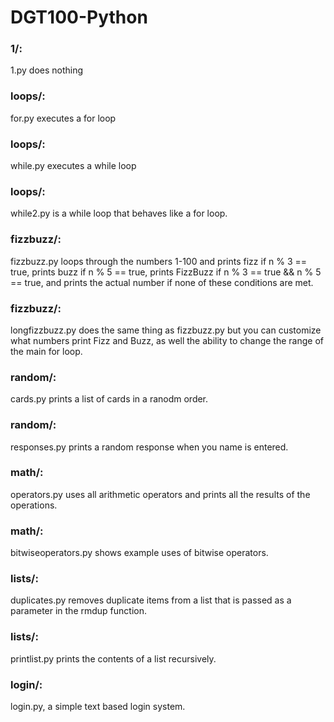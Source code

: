 # DGT100-Python

### 1/: 
1.py does nothing

### loops/: 
for.py executes a for loop

### loops/: 
while.py executes a while loop

### loops/:
while2.py is a while loop that behaves like a for loop.

### fizzbuzz/: 
fizzbuzz.py loops through the numbers 1-100 and prints fizz if n % 3 == true, prints buzz if n % 5 == true, prints FizzBuzz if n % 3 == true && n % 5 == true, and prints the actual number if none of these conditions are met.

### fizzbuzz/:
longfizzbuzz.py does the same thing as fizzbuzz.py but you can customize what numbers print Fizz and Buzz, as well the ability to change the range of the main for loop.

### random/:
cards.py prints a list of cards in a ranodm order.

### random/:
responses.py prints a random response when you name is entered.

### math/:
operators.py uses all arithmetic operators and prints all the results of the operations.

### math/:
bitwiseoperators.py shows example uses of bitwise operators.

### lists/:
duplicates.py removes duplicate items from a list that is passed as a parameter in the rmdup function.

### lists/:
printlist.py prints the contents of a list recursively.

### login/:
login.py, a simple text based login system.
